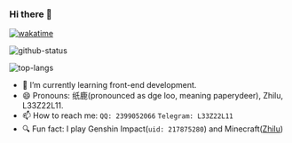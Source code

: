 ### Hi there 👋

[![wakatime](https://wakatime.com/badge/user/358c7d57-860f-4599-9aa8-f10a631fad01.svg)](https://wakatime.com/@358c7d57-860f-4599-9aa8-f10a631fad01)

![github-status](https://github-readme-stats.vercel.app/api?username=l33z22l11&hide=issues,contribs&show_icons=true&bg_color=30,e96443,904e95&title_color=fff&text_color=fff")

![top-langs](https://github-readme-stats.vercel.app/api/top-langs/?username=l33z22l11)

<!-- ![My Skills](https://skillicons.dev/icons?i=js,html,css,c,linux,ps) -->

<!-- - 🔭 I’m currently working on [ExamClock](https://github.com/L33Z22L11/ExamClock)[(visit)](https://exam.cooo.site). -->
- 🌱 I’m currently learning front-end development.
- 😄 Pronouns: 纸鹿(pronounced as dge loo, meaning paperydeer), Zhilu, L33Z22L11.
- 📫 How to reach me: `QQ: 2399052066` `Telegram: L33Z22L11`
- 🔍 Fun fact: I play Genshin Impact(`uid: 217875280`) and Minecraft([Zhilu](mine.ly/Zhilu))
